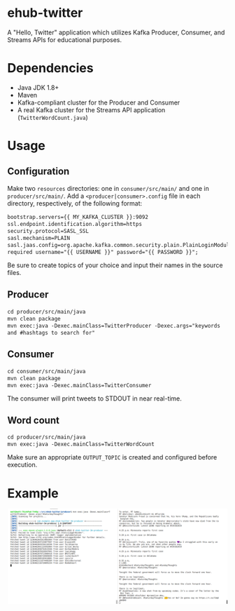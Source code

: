 # ehub-twitter

A "Hello, Twitter" application which utilizes Kafka Producer, Consumer, and Streams APIs 
for educational purposes.

# Dependencies

* Java JDK 1.8+
* Maven
* Kafka-compliant cluster for the Producer and Consumer
* A real Kafka cluster for the Streams API application (`TwitterWordCount.java`)

# Usage

## Configuration

Make two `resources` directories: one in `consumer/src/main/` and one in 
`producer/src/main/`. Add a `<producer|consumer>.config` file in each directory, 
respectively, of the following format:

```
bootstrap.servers={{ MY_KAFKA_CLUSTER }}:9092
ssl.endpoint.identification.algorithm=https
security.protocol=SASL_SSL
sasl.mechanism=PLAIN
sasl.jaas.config=org.apache.kafka.common.security.plain.PlainLoginModule required username="{{ USERNAME }}" password="{{ PASSWORD }}";
```

Be sure to create topics of your choice and input their names in the source files.

## Producer

```
cd producer/src/main/java
mvn clean package
mvn exec:java -Dexec.mainClass=TwitterProducer -Dexec.args="keywords and #hashtags to search for"
```

## Consumer

```
cd consumer/src/main/java
mvn clean package
mvn exec:java -Dexec.mainClass=TwitterConsumer
```

The consumer will print tweets to STDOUT in near real-time.

## Word count

```
cd producer/src/main/java
mvn exec:java -Dexec.mainClass=TwitterWordCount
```

Make sure an appropriate `OUTPUT_TOPIC` is created and configured before execution.

# Example

![Example output](https://raw.githubusercontent.com/mattlevan/ehub-twitter/master/example-output.png)
